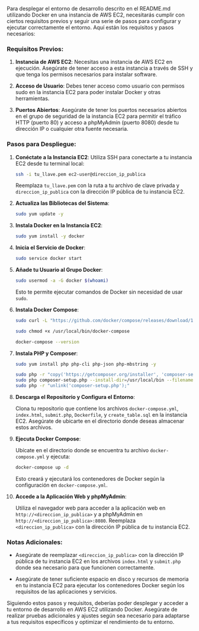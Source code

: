 Para desplegar el entorno de desarrollo descrito en el README.md utilizando Docker en una instancia de AWS EC2, necesitarás cumplir con ciertos requisitos previos y seguir una serie de pasos para configurar y ejecutar correctamente el entorno. Aquí están los requisitos y pasos necesarios:

### Requisitos Previos:

1. **Instancia de AWS EC2**: Necesitas una instancia de AWS EC2 en ejecución. Asegúrate de tener acceso a esta instancia a través de SSH y que tenga los permisos necesarios para instalar software.

2. **Acceso de Usuario**: Debes tener acceso como usuario con permisos sudo en la instancia EC2 para poder instalar Docker y otras herramientas.

3. **Puertos Abiertos**: Asegúrate de tener los puertos necesarios abiertos en el grupo de seguridad de la instancia EC2 para permitir el tráfico HTTP (puerto 80) y acceso a phpMyAdmin (puerto 8080) desde tu dirección IP o cualquier otra fuente necesaria.

### Pasos para Despliegue:

1. **Conéctate a la Instancia EC2**: Utiliza SSH para conectarte a tu instancia EC2 desde tu terminal local:

   ```bash
   ssh -i tu_llave.pem ec2-user@direccion_ip_publica
   ```

   Reemplaza `tu_llave.pem` con la ruta a tu archivo de clave privada y `direccion_ip_publica` con la dirección IP pública de tu instancia EC2.

2. **Actualiza las Bibliotecas del Sistema**:

   ```bash
   sudo yum update -y
   ```

3. **Instala Docker en la Instancia EC2**:

   ```bash
   sudo yum install -y docker
   ```

4. **Inicia el Servicio de Docker**:

   ```bash
   sudo service docker start
   ```

5. **Añade tu Usuario al Grupo Docker**:

   ```bash
   sudo usermod -a -G docker $(whoami)
   ```

   Esto te permite ejecutar comandos de Docker sin necesidad de usar `sudo`.

6. **Instala Docker Compose**:

   ```bash
   sudo curl -L "https://github.com/docker/compose/releases/download/1.29.2/docker-compose-$(uname -s)-$(uname -m)" -o /usr/local/bin/docker-compose

   sudo chmod +x /usr/local/bin/docker-compose

   docker-compose --version
   ```

7. **Instala PHP y Composer**:

   ```bash
   sudo yum install php php-cli php-json php-mbstring -y

   sudo php -r "copy('https://getcomposer.org/installer', 'composer-setup.php');"
   sudo php composer-setup.php --install-dir=/usr/local/bin --filename=composer
   sudo php -r "unlink('composer-setup.php');"
   ```

8. **Descarga el Repositorio y Configura el Entorno**:

   Clona tu repositorio que contiene los archivos `docker-compose.yml`, `index.html`, `submit.php`, `Dockerfile`, y `create_table.sql` en la instancia EC2. Asegúrate de ubicarte en el directorio donde deseas almacenar estos archivos.

9. **Ejecuta Docker Compose**:

   Ubícate en el directorio donde se encuentra tu archivo `docker-compose.yml` y ejecuta:

   ```bash
   docker-compose up -d
   ```

   Esto creará y ejecutará los contenedores de Docker según la configuración en `docker-compose.yml`.

10. **Accede a la Aplicación Web y phpMyAdmin**:

    Utiliza el navegador web para acceder a la aplicación web en `http://<direccion_ip_publica>` y a phpMyAdmin en `http://<direccion_ip_publica>:8080`. Reemplaza `<direccion_ip_publica>` con la dirección IP pública de tu instancia EC2.

### Notas Adicionales:

- Asegúrate de reemplazar `<direccion_ip_publica>` con la dirección IP pública de tu instancia EC2 en los archivos `index.html` y `submit.php` donde sea necesario para que funcionen correctamente.

- Asegúrate de tener suficiente espacio en disco y recursos de memoria en tu instancia EC2 para ejecutar los contenedores Docker según los requisitos de las aplicaciones y servicios.

Siguiendo estos pasos y requisitos, deberías poder desplegar y acceder a tu entorno de desarrollo en AWS EC2 utilizando Docker. Asegúrate de realizar pruebas adicionales y ajustes según sea necesario para adaptarse a tus requisitos específicos y optimizar el rendimiento de tu entorno.
